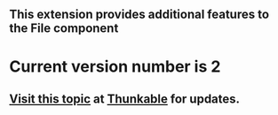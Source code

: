 ## This extension provides additional features to the File component

# Current version number is 2

## [Visit this topic](https://community.thunkable.com/t/testers-needed-for-filealt-extension/16277) at [Thunkable](http:/thunkable.com) for updates.